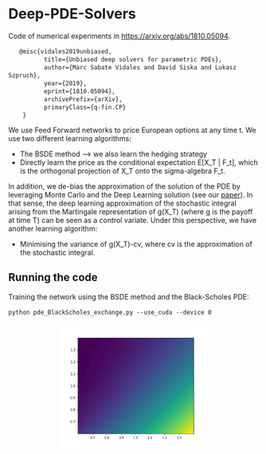 # Deep-PDE-Solvers

Code of numerical experiments in https://arxiv.org/abs/1810.05094.
 
       @misc{vidales2019unbiased,
              title={Unbiased deep solvers for parametric PDEs}, 
              author={Marc Sabate Vidales and David Siska and Lukasz Szpruch},
              year={2019},
              eprint={1810.05094},
              archivePrefix={arXiv},
              primaryClass={q-fin.CP}
        }

We use Feed Forward networks to price European options at any time t. 
We use two different learning algorithms:
- The BSDE method --> we also learn the hedging strategy
- Directly learn the price as the conditional expectation E[X_T | F_t], which is the orthogonal projection of X_T onto the sigma-algebra F_t. 

In addition, we de-bias the approximation of the solution of the PDE by leveraging Monte Carlo and the Deep Learning solution (see our [paper](https://arxiv.org/abs/1810.05094)). In that sense, the deep learning approximation of the stochastic integral arising from the Martingale representation of g(X_T) (where g is the payoff at time T) can be seen as a control variate. Under this perspective, we have another learning algorithm:
- Minimising the variance of g(X_T)-cv, where cv is the approximation of the stochastic integral. 


## Running the code

Training the network using the BSDE method and the Black-Scholes PDE:
```
python pde_BlackScholes_exchange.py --use_cuda --device 0
```


<p align="center">
<img align="middle" src="./numerical_results/BS/bsde/contourf.gif" alt="exchange" width="300" height="250" />
</p>
